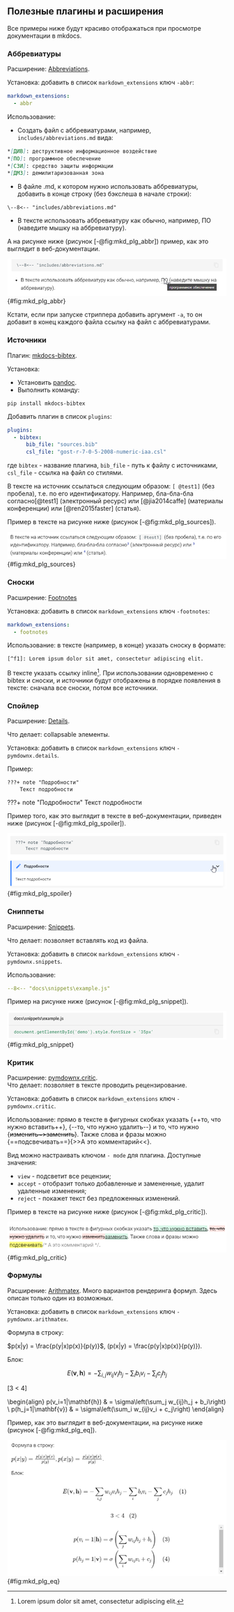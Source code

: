 ## Полезные плагины и расширения

Все примеры ниже будут красиво отображаться при просмотре документации в mkdocs.

### Аббревиатуры

Расширение: [Abbreviations](https://squidfunk.github.io/mkdocs-material/setup/extensions/python-markdown/#abbreviations).

Установка: добавить в список `markdown_extensions` ключ `-abbr`:

```yaml
markdown_extensions:
  - abbr
```

Использование:

- Создать файл с аббревиатурами, например, `includes/abbreviations.md` вида:
   
```markdown
*[ДИВ]: деструктивное информационное воздействие
*[ПО]: программное обеспечение
*[СЗИ]: средство защиты информации
*[ДМЗ]: демилитаризованная зона
```

- В файле .md, к котором нужно использовать аббревиатуры, добавить в конце строку (без бэкслеша в начале строки):

```text
\--8<-- "includes/abbreviations.md"
```

- В тексте использовать аббревиатуру как обычно, например, ПО (наведите мышку на аббревиатуру).

А на рисунке ниже (рисунок [-@fig:mkd_plg_abbr]) пример, как это выглядит в веб-документации.

![Аббревиатуры в тексте](_img/mkd_plg_abbr.png){#fig:mkd_plg_abbr}

Кстати, если при запуске стриппера добавить аргумент `-a`, то он добавит в конец каждого файла ссылку на файл с аббревиатурами.

### Источники

Плагин: [mkdocs-bibtex](https://pypi.org/project/mkdocs-bibtex/).

Установка:

- Установить [pandoc](https://pandoc.org/installing.html).
- Выполнить команду:
  
```console
pip install mkdocs-bibtex
```

Добавить плагин в список `plugins`:

```yaml linenums="1" hl_lines="3 4"
plugins:
  - bibtex:
      bib_file: "sources.bib"
      csl_file: "gost-r-7-0-5-2008-numeric-iaa.csl"
```

где `bibtex` - название плагина, `bib_file` - путь к файлу с источниками, `csl_file` - ссылка на файл со стилями. 

В тексте на источник ссылаться следующим образом: `[ @test1]` (без пробела), т.е. по его идентификатору. Например, бла-бла-бла согласно[@test1] (электронный ресурс) или [@jia2014caffe] (материалы конференции) или [@ren2015faster] (статья).

Пример в тексте на рисунке ниже (рисунок [-@fig:mkd_plg_sources]).

![Источники в тексте](_img/mkd_plg_sources.png){#fig:mkd_plg_sources}

### Сноски

Расширение: [Footnotes](https://squidfunk.github.io/mkdocs-material/setup/extensions/python-markdown/#footnotes)

Установка: добавить в список `markdown_extensions` ключ `-footnotes`:

```yaml
markdown_extensions:
  - footnotes
```

Использование: в тексте (например, в конце) указать сноску в формате:
  
```text
[^f1]: Lorem ipsum dolor sit amet, consectetur adipiscing elit.
```

В тексте указать ссылку inline[^f1]. При использовании одновременно с bibtex и сноски, и источники будут отображены в порядке появления в тексте: сначала все сноски, потом все источники.

[^f1]: Lorem ipsum dolor sit amet, consectetur adipiscing elit.

### Спойлер

Расширение: [Details](https://facelessuser.github.io/pymdown-extensions/extensions/details/).  

Что делает: collapsable элементы.

Установка: добавить в список `markdown_extensions` ключ `-pymdownx.details`.

Пример:

```text
???+ note "Подробности"
    Текст подробности
```

???+ note "Подробности"
    Текст подробности

Пример того, как это выглядит в тексте в веб-документации, приведен ниже (рисунок [-@fig:mkd_plg_spoiler]).

![Спойлер](_img/mkd_plg_spoiler.png){#fig:mkd_plg_spoiler}
    
### Сниппеты

Расширение: [Snippets](https://facelessuser.github.io/pymdown-extensions/extensions/snippets/).  

Что делает: позволяет вставлять код из файла.

Установка: добавить в список `markdown_extensions` ключ `-pymdownx.snippets`.

Использование:

```yaml title="docs\snippets\example.js"
--8<-- "docs\snippets\example.js"
```

Пример на рисунке ниже (рисунок [-@fig:mkd_plg_snippet]).

![Пример сниппета](_img/mkd_plg_snippet.png){#fig:mkd_plg_snippet}

### Критик

Расширение: [pymdownx.critic](https://facelessuser.github.io/pymdown-extensions/extensions/critic/).  
Что делает: позволяет в тексте проводить рецензирование.

Установка: добавить в список `markdown_extensions` ключ `-pymdownx.critic`.

Использование: прямо в тексте в фигурных скобках указать {++то, что нужно вставить++}, {--то, что нужно удалить--} и то, что нужно {~~изменить~>заменить~~}. Также слова и фразы можно {==подсвечивать==}{>>А это комментарий<<}.

Вид можно настраивать ключом `- mode` для плагина. Доступные значения:

- `view` - подсветит все рецензии;
- `accept` - отобразит только добавленные и замененные, удалит удаленные изменения;
- `reject` - покажет текст без предложенных изменений.

Пример в тексте на рисунке ниже (рисунок [-@fig:mkd_plg_critic]).

![Пример работы плагина Критик](_img/mkd_plg_critic.png){#fig:mkd_plg_critic}

### Формулы

Расширение: [Arithmatex](https://facelessuser.github.io/pymdown-extensions/extensions/arithmatex/). Много вариантов рендеринга формул. Здесь описан только один из возможных.

Установка: добавить в список `markdown_extensions` ключ `- pymdownx.arithmatex`.

Формула в строку:

$p(x|y) = \frac{p(y|x)p(x)}{p(y)}$, \(p(x|y) = \frac{p(y|x)p(x)}{p(y)}\).

Блок:

$$
E(\mathbf{v}, \mathbf{h}) = -\sum_{i,j}w_{ij}v_i h_j - \sum_i b_i v_i - \sum_j c_j h_j
$$

\[3 < 4\]

\begin{align}
    p(v_i=1|\mathbf{h}) & = \sigma\left(\sum_j w_{ij}h_j + b_i\right) \\
    p(h_j=1|\mathbf{v}) & = \sigma\left(\sum_i w_{ij}v_i + c_j\right)
\end{align}

Пример, как это выглядит в веб-документации, на рисунке ниже (рисунок [-@fig:mkd_plg_eq]).

![Пример формул](_img/mkd_plg_eq.png){#fig:mkd_plg_eq}
